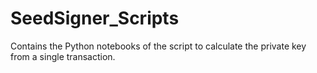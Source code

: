 # SeedSigner_Scripts
Contains the Python notebooks of the script to calculate the private key from a single transaction.
